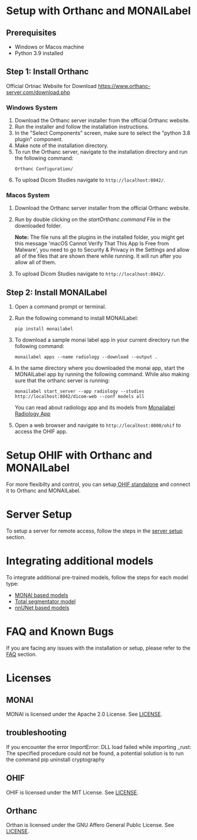 # Setup with Orthanc and MONAILabel

## Prerequisites
- Windows or Macos machine 
- Python 3.9 installed

## Step 1: Install Orthanc
Official Ortnac Website for Download
https://www.orthanc-server.com/download.php

### Windows System
1. Download the Orthanc server installer from the official Orthanc website.
2. Run the installer and follow the installation instructions.
3. In the "Select Components" screen, make sure to select the "python 3.8 plugin" component.
4. Make note of the installation directory.
5. To run the Orthanc server, navigate to the installation directory and run the following command:
    ```
    Orthanc Configuration/
    ```
6. To upload Dicom Studies navigate to `http://localhost:8042/`.

### Macos System
1. Download the Orthanc server installer from the official Orthanc website.
2. Run by double clicking on the *startOrthanc.command* File in the downloaded folder.
   
   **Note:** The file runs all the plugins in the installed folder, you might get this message 'macOS Cannot Verify That This App Is Free from Malware', you need to go to Security & Privacy in the Settings and allow all of the files that are shown there while running. It will run after you allow all of them.
   
3. To upload Dicom Studies navigate to `http://localhost:8042/`.
   

## Step 2: Install MONAILabel
1. Open a command prompt or terminal.
2. Run the following command to install MONAILabel:
    ```
    pip install monailabel
    ```
3. To download a sample monai label app in your current directory run the following command:
    ```
    monailabel apps --name radiology --download --output .
    ```
4. In the same directory where you downloaded the monai app, start the MONAILabel app by running the following command. While also making sure that the orthanc server is running:
    ```
    monailabel start_server --app radiology --studies http://localhost:8042/dicom-web --conf models all
    ```
    You can read about radiology app and its models from [Monailabel Radiology App](https://github.com/Project-MONAI/MONAILabel/blob/main/sample-apps/radiology/README.md) 

5. Open a web browser and navigate to `http://localhost:8000/ohif` to access the OHIF app.



# Setup OHIF with Orthanc and MONAILabel
For more flexibilty and control, you can setup[ OHIF standalone](ohif_setup.md) and connect it to Orthanc and MONAILabel.

# Server Setup
To setup a server for remote access, follow the steps in the [server setup](server.md) section.

# Integrating additional models
To integrate additional pre-trained models, follow the steps for each model type:
- [MONAI based models](monai_model.md)
- [Total segmentator model](TotalSegmentator_model.md)
- [nnUNet based models](nnunet_model.md)
# FAQ and Known Bugs
If you are facing any issues with the installation or setup, please refer to the [FAQ](faq.md) section.
# Licenses

## MONAI
MONAI is licensed under the Apache 2.0 License. See [LICENSE](https://github.com/Project-MONAI/MONAI/blob/dev/LICENSE).
## troubleshooting
If you encounter the error ImportError: DLL load failed while importing _rust: The specified procedure could not be found, a potential solution is to run the command pip uninstall cryptography

## OHIF
OHIF is licensed under the MIT License. See [LICENSE](https://github.com/OHIF/Viewers/blob/master/LICENSE).

## Orthanc
Orthan is licensed under the GNU Affero General Public License. See [LICENSE](https://github.com/jodogne/Orthanc/blob/master/LICENSE).

